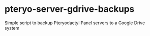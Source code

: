 # pteryo-server-gdrive-backups
Simple script to backup Pteryodactyl Panel servers to a Google Drive system

